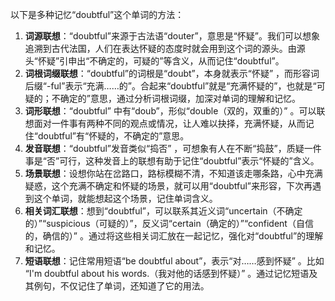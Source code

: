 以下是多种记忆“doubtful”这个单词的方法：
1. **词源联想**：“doubtful”来源于古法语“douter”，意思是“怀疑”。我们可以想象追溯到古代法国，人们在表达怀疑的态度时就会用到这个词的源头。由源头“怀疑”引申出“不确定的，可疑的”等含义，从而记住“doubtful”。 
2. **词根词缀联想**：“doubtful”的词根是“doubt”，本身就表示“怀疑” ，而形容词后缀“-ful”表示“充满……的”。合起来“doubtful”就是“充满怀疑的”，也就是“可疑的；不确定的”意思，通过分析词根词缀，加深对单词的理解和记忆。
3. **词形联想**：“doubtful” 中有“doub”，形似“double（双的，双重的）” 。可以联想面对一件事有两种不同的观点或情况，让人难以抉择，充满怀疑，从而记住“doubtful”有“怀疑的，不确定的”意思。 
4. **发音联想**：“doubtful”发音类似“捣否” ，可想象有人在不断“捣鼓”，质疑一件事是“否”可行，这种发音上的联想有助于记住“doubtful”表示“怀疑的”含义。 
5. **场景联想**：设想你站在岔路口，路标模糊不清，不知道该走哪条路，心中充满疑惑，这个充满不确定和怀疑的场景，就可以用“doubtful”来形容，下次再遇到这个单词，就能想起这个场景，记住单词含义。 
6. **相关词汇联想**：想到“doubtful”，可以联系其近义词“uncertain（不确定的）”“suspicious（可疑的）”，反义词“certain（确定的）”“confident（自信的，确信的）” 。通过将这些相关词汇放在一起记忆，强化对“doubtful”的理解和记忆。 
7. **短语联想**：记住常用短语“be doubtful about”，表示“对……感到怀疑” 。比如 “I'm doubtful about his words.（我对他的话感到怀疑）” 。通过记忆短语及其例句，不仅记住了单词，还知道了它的用法。 